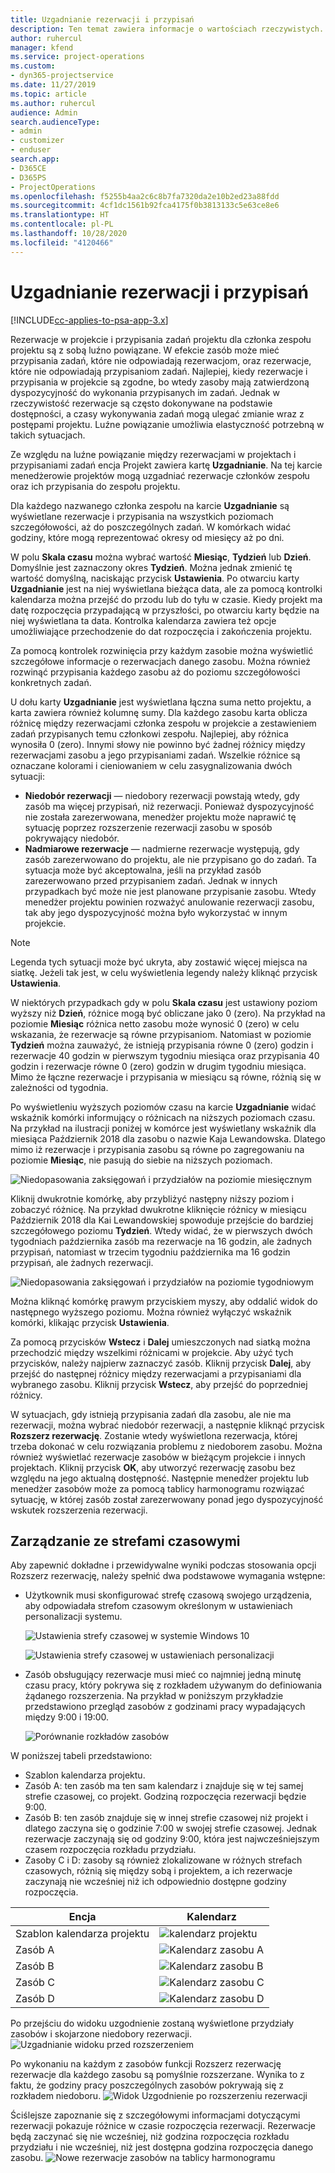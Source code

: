 ```yaml
---
title: Uzgadnianie rezerwacji i przypisań
description: Ten temat zawiera informacje o wartościach rzeczywistych.
author: ruhercul
manager: kfend
ms.service: project-operations
ms.custom:
- dyn365-projectservice
ms.date: 11/27/2019
ms.topic: article
ms.author: ruhercul
audience: Admin
search.audienceType:
- admin
- customizer
- enduser
search.app:
- D365CE
- D365PS
- ProjectOperations
ms.openlocfilehash: f5255b4aa2c6c8b7fa7320da2e10b2ed23a88fdd
ms.sourcegitcommit: 4cf1dc1561b92fca4175f0b3813133c5e63ce8e6
ms.translationtype: HT
ms.contentlocale: pl-PL
ms.lasthandoff: 10/28/2020
ms.locfileid: "4120466"
---
```

# <a name="reconcile-bookings-and-assignments"></a>Uzgadnianie rezerwacji i przypisań

[!INCLUDE[cc-applies-to-psa-app-3.x](../includes/cc-applies-to-psa-app-3x.md)]

Rezerwacje w projekcie i przypisania zadań projektu dla członka zespołu projektu są z sobą luźno powiązane. W efekcie zasób może mieć przypisania zadań, które nie odpowiadają rezerwacjom, oraz rezerwacje, które nie odpowiadają przypisaniom zadań. Najlepiej, kiedy rezerwacje i przypisania w projekcie są zgodne, bo wtedy zasoby mają zatwierdzoną dyspozycyjność do wykonania przypisanych im zadań. Jednak w rzeczywistość rezerwacje są często dokonywane na podstawie dostępności, a czasy wykonywania zadań mogą ulegać zmianie wraz z postępami projektu. Luźne powiązanie umożliwia elastyczność potrzebną w takich sytuacjach.

Ze względu na luźne powiązanie między rezerwacjami w projektach i przypisaniami zadań encja Projekt zawiera kartę **Uzgadnianie**. Na tej karcie menedżerowie projektów mogą uzgadniać rezerwacje członków zespołu oraz ich przypisania do zespołu projektu.

Dla każdego nazwanego członka zespołu na karcie **Uzgadnianie** są wyświetlane rezerwacje i przypisania na wszystkich poziomach szczegółowości, aż do poszczególnych zadań. W komórkach widać godziny, które mogą reprezentować okresy od miesięcy aż po dni.

W polu **Skala czasu** można wybrać wartość **Miesiąc**, **Tydzień** lub **Dzień**. Domyślnie jest zaznaczony okres **Tydzień**. Można jednak zmienić tę wartość domyślną, naciskając przycisk **Ustawienia**. Po otwarciu karty **Uzgadnianie** jest na niej wyświetlana bieżąca data, ale za pomocą kontrolki kalendarza można przejść do przodu lub do tyłu w czasie. Kiedy projekt ma datę rozpoczęcia przypadającą w przyszłości, po otwarciu karty będzie na niej wyświetlana ta data. Kontrolka kalendarza zawiera też opcje umożliwiające przechodzenie do dat rozpoczęcia i zakończenia projektu.

Za pomocą kontrolek rozwinięcia przy każdym zasobie można wyświetlić szczegółowe informacje o rezerwacjach danego zasobu. Można również rozwinąć przypisania każdego zasobu aż do poziomu szczegółowości konkretnych zadań.

U dołu karty **Uzgadnianie** jest wyświetlana łączna suma netto projektu, a karta zawiera również kolumnę sumy. Dla każdego zasobu karta oblicza różnicę między rezerwacjami członka zespołu w projekcie a zestawieniem zadań przypisanych temu członkowi zespołu. Najlepiej, aby różnica wynosiła 0 (zero). Innymi słowy nie powinno być żadnej różnicy między rezerwacjami zasobu a jego przypisaniami zadań. Wszelkie różnice są oznaczane kolorami i cieniowaniem w celu zasygnalizowania dwóch sytuacji:

- **Niedobór rezerwacji** — niedobory rezerwacji powstają wtedy, gdy zasób ma więcej przypisań, niż rezerwacji. Ponieważ dyspozycyjność nie została zarezerwowana, menedżer projektu może naprawić tę sytuację poprzez rozszerzenie rezerwacji zasobu w sposób pokrywający niedobór.
- **Nadmiarowe rezerwacje** — nadmierne rezerwacje występują, gdy zasób zarezerwowano do projektu, ale nie przypisano go do zadań. Ta sytuacja może być akceptowalna, jeśli na przykład zasób zarezerwowano przed przypisaniem zadań. Jednak w innych przypadkach być może nie jest planowane przypisanie zasobu. Wtedy menedżer projektu powinien rozważyć anulowanie rezerwacji zasobu, tak aby jego dyspozycyjność można było wykorzystać w innym projekcie.

> [!NOTE]
> Legenda tych sytuacji może być ukryta, aby zostawić więcej miejsca na siatkę. Jeżeli tak jest, w celu wyświetlenia legendy należy kliknąć przycisk **Ustawienia**.

W niektórych przypadkach gdy w polu **Skala czasu** jest ustawiony poziom wyższy niż **Dzień**, różnice mogą być obliczane jako 0 (zero). Na przykład na poziomie **Miesiąc** różnica netto zasobu może wynosić 0 (zero) w celu wskazania, że rezerwacje są równe przypisaniom. Natomiast w poziomie **Tydzień** można zauważyć, że istnieją przypisania równe 0 (zero) godzin i rezerwacje 40 godzin w pierwszym tygodniu miesiąca oraz przypisania 40 godzin i rezerwacje równe 0 (zero) godzin w drugim tygodniu miesiąca. Mimo że łączne rezerwacje i przypisania w miesiącu są równe, różnią się w zależności od tygodnia.

Po wyświetleniu wyższych poziomów czasu na karcie **Uzgadnianie** widać wskaźnik komórki informujący o różnicach na niższych poziomach czasu. Na przykład na ilustracji poniżej w komórce jest wyświetlany wskaźnik dla miesiąca Październik 2018 dla zasobu o nazwie Kaja Lewandowska. Dlatego mimo iż rezerwacje i przypisania zasobu są równe po zagregowaniu na poziomie **Miesiąc**, nie pasują do siebie na niższych poziomach.

![Niedopasowania zaksięgowań i przydziałów na poziomie miesięcznym](media/reconcile-assignments-01.JPG)

Kliknij dwukrotnie komórkę, aby przybliżyć następny niższy poziom i zobaczyć różnicę. Na przykład dwukrotne kliknięcie różnicy w miesiącu Październik 2018 dla Kai Lewandowskiej spowoduje przejście do bardziej szczegółowego poziomu **Tydzień**. Wtedy widać, że w pierwszych dwóch tygodniach października zasób ma rezerwacje na 16 godzin, ale żadnych przypisań, natomiast w trzecim tygodniu października ma 16 godzin przypisań, ale żadnych rezerwacji.

![Niedopasowania zaksięgowań i przydziałów na poziomie tygodniowym](media/reconcile-assignments-02.JPG)

Można kliknąć komórkę prawym przyciskiem myszy, aby oddalić widok do następnego wyższego poziomu. Można również wyłączyć wskaźnik komórki, klikając przycisk **Ustawienia**. 

Za pomocą przycisków **Wstecz** i **Dalej** umieszczonych nad siatką można przechodzić między wszelkimi różnicami w projekcie. Aby użyć tych przycisków, należy najpierw zaznaczyć zasób. Kliknij przycisk **Dalej**, aby przejść do następnej różnicy między rezerwacjami a przypisaniami dla wybranego zasobu. Kliknij przycisk **Wstecz**, aby przejść do poprzedniej różnicy.

W sytuacjach, gdy istnieją przypisania zadań dla zasobu, ale nie ma rezerwacji, można wybrać niedobór rezerwacji, a następnie kliknąć przycisk **Rozszerz rezerwację**. Zostanie wtedy wyświetlona rezerwacja, której trzeba dokonać w celu rozwiązania problemu z niedoborem zasobu. Można również wyświetlać rezerwacje zasobów w bieżącym projekcie i innych projektach. Kliknij przycisk **OK**, aby utworzyć rezerwację zasobu bez względu na jego aktualną dostępność. Następnie menedżer projektu lub menedżer zasobów może za pomocą tablicy harmonogramu rozwiązać sytuację, w której zasób został zarezerwowany ponad jego dyspozycyjność wskutek rozszerzenia rezerwacji.

## <a name="managing-with-time-zones"></a>Zarządzanie ze strefami czasowymi
Aby zapewnić dokładne i przewidywalne wyniki podczas stosowania opcji Rozszerz rezerwację, należy spełnić dwa podstawowe wymagania wstępne:  

- Użytkownik musi skonfigurować strefę czasową swojego urządzenia, aby odpowiadała strefom czasowym określonym w ustawieniach personalizacji systemu.
 
  ![Ustawienia strefy czasowej w systemie Windows 10](media/reconcile-assignments-03.png)

  ![Ustawienia strefy czasowej w ustawieniach personalizacji](media/reconcile-assignments-04.png)
 
- Zasób obsługujący rezerwacje musi mieć co najmniej jedną minutę czasu pracy, który pokrywa się z rozkładem używanym do definiowania żądanego rozszerzenia. Na przykład w poniższym przykładzie przedstawiono przegląd zasobów z godzinami pracy wypadających między 9:00 i 19:00. 

  ![Porównanie rozkładów zasobów](media/reconcile-assignments-05.png)

W poniższej tabeli przedstawiono:

- Szablon kalendarza projektu.
- Zasób A: ten zasób ma ten sam kalendarz i znajduje się w tej samej strefie czasowej, co projekt. Godziną rozpoczęcia rezerwacji będzie 9:00.
- Zasób B: ten zasób znajduje się w innej strefie czasowej niż projekt i dlatego zaczyna się o godzinie 7:00 w swojej strefie czasowej. Jednak rezerwacje zaczynają się od godziny 9:00, która jest najwcześniejszym czasem rozpoczęcia rozkładu przydziału.
- Zasoby C i D: zasoby są również zlokalizowane w różnych strefach czasowych, różnią się między sobą i projektem, a ich rezerwacje zaczynają nie wcześniej niż ich odpowiednio dostępne godziny rozpoczęcia.

|Encja  |Kalendarz  |
|-|-|
|Szablon kalendarza projektu   | ![kalendarz projektu](media/reconcile-assignments-06.png) |
|Zasób A  | ![Kalendarz zasobu A](media/reconcile-assignments-06.png) |
|Zasób B  |  ![Kalendarz zasobu B](media/reconcile-assignments-07.png) |
|Zasób C  |  ![Kalendarz zasobu C](media/reconcile-assignments-08.png) |
|Zasób D  | ![Kalendarz zasobu D](media/reconcile-assignments-09.png)  |
 
Po przejściu do widoku uzgodnienie zostaną wyświetlone przydziały zasobów i skojarzone niedobory rezerwacji.
 ![Uzgadnianie widoku przed rozszerzeniem](media/reconcile-assignments-10.png)

Po wykonaniu na każdym z zasobów funkcji Rozszerz rezerwację rezerwacje dla każdego zasobu są pomyślnie rozszerzane. Wynika to z faktu, że godziny pracy poszczególnych zasobów pokrywają się z rozkładem niedoboru.
 ![Widok Uzgodnienie po rozszerzeniu rezerwacji](media/reconcile-assignments-11.png) 

Ściślejsze zapoznanie się z szczegółowymi informacjami dotyczącymi rezerwacji pokazuje różnice w czasie rozpoczęcia rezerwacji. Rezerwacje będą zaczynać się nie wcześniej, niż godzina rozpoczęcia rozkładu przydziału i nie wcześniej, niż jest dostępna godzina rozpoczęcia danego zasobu.
 ![Nowe rezerwacje zasobów na tablicy harmonogramu](media/reconcile-assignments-12.png)
